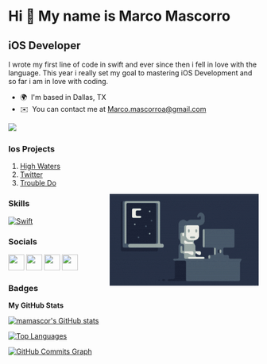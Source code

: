 Hi 👋          My name is Marco Mascorro
===============================

iOS Developer
-------------

I wrote my first line of code in swift and ever since then i fell in love with the language. This year i really set my goal to mastering iOS Development and so far i am in love with coding.

* 🌍  I'm based in Dallas, TX
* ✉️  You can contact me at [Marco.mascorroa@gmail.com](mailto:Marco.mascorroa@gmail.com)

<a href="https://www.twitter.com/ioslemonade" target="_blank" rel="noreferrer"><img
src="https://img.shields.io/twitter/follow/boringiOS?logo=twitter&style=for-the-badge&color=0891b2&labelColor=1c1917"
/></a>

### Ios Projects

  <ol>
    <li>
      <a href="https://github.com/mamascor/High-Waters">High Waters</a>
    </li>
    <li>
      <a href="https://github.com/mamascor/Twitter">Twitter</a>
    </li>
  <li>
      <a href="https://apps.apple.com/us/app/trouble-do/id1621939684">Trouble Do</a>
    </li>
  </ol>




<img alt="Night Coding" src="https://raw.githubusercontent.com/AVS1508/AVS1508/master/assets/Night-Coding.gif" align="right"/>


### Skills

<p align="left">
<a href="https://developer.apple.com/swift/" target="_blank" rel="noreferrer"><img src="https://raw.githubusercontent.com/danielcranney/readme-generator/main/public/icons/skills/swift-colored.svg" width="36" height="36" alt="Swift" /></a>
</p>


### Socials

<p align="left"> <a href="https://www.github.com/mamascor" target="_blank" rel="noreferrer"><img src="https://raw.githubusercontent.com/danielcranney/readme-generator/main/public/icons/socials/github-dark.svg" width="32" height="32" /></a> <a href="https://www.linkedin.com/in/marcoamascorro/" target="_blank" rel="noreferrer"><img src="https://raw.githubusercontent.com/danielcranney/readme-generator/main/public/icons/socials/linkedin.svg" width="32" height="32" /></a> <a href="https://www.twitter.com/ioslemonade" target="_blank" rel="noreferrer"><img src="https://raw.githubusercontent.com/danielcranney/readme-generator/main/public/icons/socials/twitter.svg" width="32" height="32" /></a> <a href="http://www.medium.com/@marco.mascorroa" target="_blank" rel="noreferrer"><img src="https://raw.githubusercontent.com/danielcranney/readme-generator/main/public/icons/socials/medium-dark.svg" width="32" height="32" /></a></p>

### Badges

<b>My GitHub Stats</b>

<a href="http://www.github.com/mamascor" align="left"><img src="https://github-readme-stats.vercel.app/api?username=mamascor&show_icons=true&hide=&count_private=true&title_color=0891b2&text_color=ffffff&icon_color=0891b2&bg_color=1c1917&hide_border=true&show_icons=true" alt="mamascor's GitHub stats" /></a>

<a href="https://github.com/mamascor" align="right"><img src="https://github-readme-stats.vercel.app/api/top-langs/?username=mamascor&langs_count=10&title_color=0891b2&text_color=ffffff&icon_color=0891b2&bg_color=1c1917&hide_border=true&locale=en&custom_title=Top%20%Languages" alt="Top Languages" /></a>

<a href="http://www.github.com/mamascor"><img src="https://activity-graph.herokuapp.com/graph?username=mamascor&bg_color=1c1917&color=ffffff&line=0891b2&point=ffffff&area_color=1c1917&area=true&hide_border=true&custom_title=GitHub%20Commits%20Graph" alt="GitHub Commits Graph" /></a>


